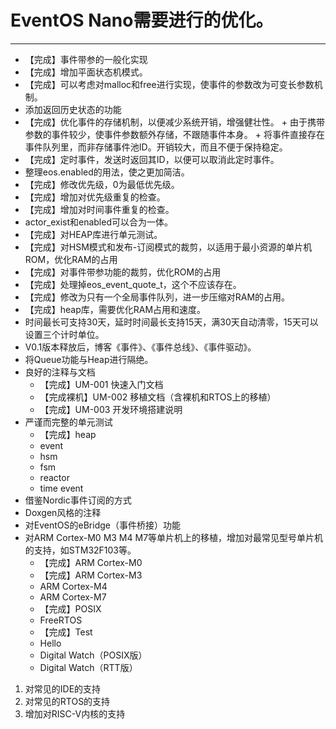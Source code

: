 # EventOS Nano需要进行的优化。
---------
+ 【完成】事件带参的一般化实现
+ 【完成】增加平面状态机模式。
+ 【完成】可以考虑对malloc和free进行实现，使事件的参数改为可变长参数机制。
+ 添加返回历史状态的功能
+ 【完成】优化事件的存储机制，以便减少系统开销，增强健壮性。
      + 由于携带参数的事件较少，使事件参数额外存储，不跟随事件本身。
      + 将事件直接存在事件队列里，而非存储事件池ID。开销较大，而且不便于保持稳定。
+ 【完成】定时事件，发送时返回其ID，以便可以取消此定时事件。
+ 整理eos.enabled的用法，使之更加简洁。
+ 【完成】修改优先级，0为最低优先级。
+ 【完成】增加对优先级重复的检查。
+ 【完成】增加对时间事件重复的检查。
+ actor_exist和enabled可以合为一体。
+ 【完成】对HEAP库进行单元测试。
+ 【完成】对HSM模式和发布-订阅模式的裁剪，以适用于最小资源的单片机ROM，优化RAM的占用
+ 【完成】对事件带参功能的裁剪，优化ROM的占用
+ 【完成】处理掉eos_event_quote_t，这个不应该存在。
+ 【完成】修改为只有一个全局事件队列，进一步压缩对RAM的占用。
+ 【完成】heap库，需要优化RAM占用和速度。
+ 时间最长可支持30天，延时时间最长支持15天，满30天自动清零，15天可以设置三个计时单位。
+ V0.1版本释放后，博客《事件》、《事件总线》、《事件驱动》。
+ 将Queue功能与Heap进行隔绝。
+ 良好的注释与文档
    + 【完成】UM-001 快速入门文档
    + 【完成裸机】UM-002 移植文档（含裸机和RTOS上的移植）
    + 【完成】UM-003 开发环境搭建说明
+ 严谨而完整的单元测试
    + 【完成】heap
    + event
    + hsm
    + fsm
    + reactor
    + time event
+ 借鉴Nordic事件订阅的方式
+ Doxgen风格的注释
+ 对EventOS的eBridge（事件桥接）功能
+ 对ARM Cortex-M0 M3 M4 M7等单片机上的移植，增加对最常见型号单片机的支持，如STM32F103等。
    + 【完成】ARM Cortex-M0
    + 【完成】ARM Cortex-M3
    + ARM Cortex-M4
    + ARM Cortex-M7
    + 【完成】POSIX
    + FreeRTOS
    + 【完成】Test
    + Hello
    + Digital Watch（POSIX版）
    + Digital Watch（RTT版）
1. 对常见的IDE的支持
1. 对常见的RTOS的支持
1. 增加对RISC-V内核的支持
